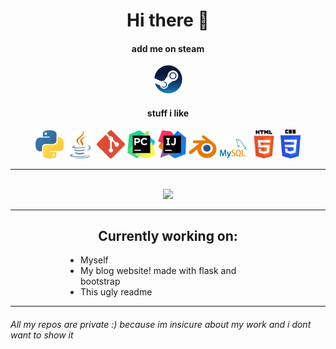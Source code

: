 <div align="center">
  
<h1>Hi there 👋</h1>


  
<div>
    <h4>add me on steam</h4>
    <a href="https://steamcommunity.com/id/Wolfee__/" title="steam"><img src="imgs/Steam.png" style="width:45px;"/></a>
</div>
<div>
    <h4>stuff i like</h4>
    <img style="width:45px" src="imgs/Python.png" />
    <img style="width:45px" src="imgs/Java.png" />
    <img style="width:45px" src="imgs/GIt.png" />
    <img style="width:45px" src="imgs/Pycharm.png" />
    <img style="width:45px" src="imgs/Intellij.png" />
    <img style="width:45px" src="imgs/Blender.png" />
    <img style="width:45px" src="imgs/Mysql.png" />
    <img style="width:45px" src="imgs/Html5.png" />
    <img style="width:32px" src="imgs/Css.png" />
</div>
<!-- 
<div>
    <h4>stuff i don't like</h4>   
</div>
-->
<hr>
<br>

<img src="https://github-readme-stats-umber-nine.vercel.app/api/top-langs/?username=7Wolfee&layout=compact&theme=radical&exclude_repo=sitocybercraft&hide=autohotkey,batchfile" />


<hr>
    
<h2>Currently working on:</h2>

<div style="width: 65%" align="left">
    <ul>
      <li>Myself</li>
      <li>My blog website! made with flask and bootstrap</li>
      <li>This ugly readme</li>
    </ul>
</div>


</div>

<hr>

<h6>All my repos are private :) because im insicure about my work and i dont want to show it</h6>
